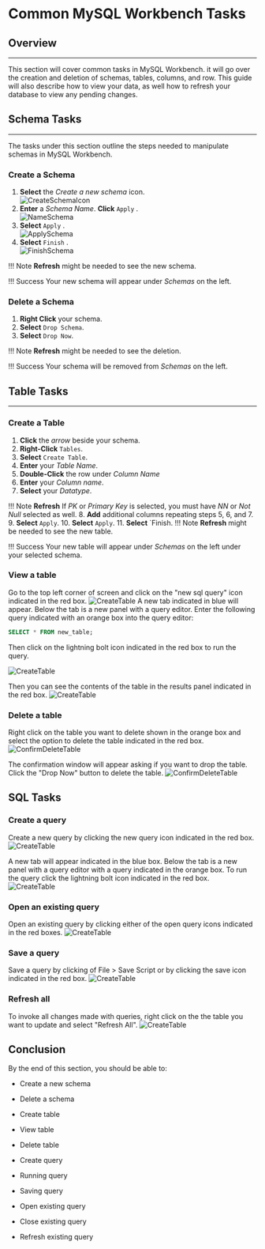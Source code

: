 # Common MySQL Workbench Tasks

<!-- For full documentation visit [https://dev.mysql.com](https://dev.mysql.com/doc/workbench/en/). -->
## Overview

---

This section will cover common tasks in MySQL Workbench. it will go over the creation and deletion of schemas, tables, columns, and row. This guide will also describe how to view your data, as well how to refresh your database to view any pending changes.

## Schema Tasks

---

The tasks under this section outline the steps needed to manipulate schemas in MySQL Workbench.

### Create a Schema

1. <span class=action> **Select** </span> the <span class=icons>*Create a new schema*</span> icon.  
![CreateSchemaIcon](./images/General/CreateNewSchemaButton.png)
2. <span class=action> **Enter** </span> a *Schema Name*. <span class=action> **Click** </span><span class=action> `Apply` </span>.<br>
![NameSchema](./images/General/NewSchemaName.png)
3. <span class=action> **Select** </span><span class=action> `Apply` </span>. <br>
![ApplySchema](./images/General/NewSchemaApply.png)
4. <span class=action> **Select** </span><span class=action> `Finish` </span>.<br>
![FinishSchema](./images/General/NewSchemaFinish.png)
>
!!! Note
    <span class=action> **Refresh** </span> might be needed to see the new schema.
>
!!! Success
    Your new schema will appear under <span class=title>*Schemas*</span> on the left.</span>

### Delete a Schema

1. <span class=action> **Right Click** </span> your schema.
2. <span class=action> **Select** </span> `Drop Schema`.
3. <span class=action> **Select** </span> `Drop Now`.
>
!!! Note
    <span class=action> **Refresh** </span> might be needed to see the deletion.
>
!!! Success
    Your schema will be removed from <span class=title>*Schemas*</span> on the left.</span>

## Table Tasks

---

### Create a Table

1. <span class=action> **Click** </span> the <span class=icons>*arrow*</span> beside your schema.
2. <span class=action> **Right-Click** </span> `Tables`.
3. <span class=action> **Select** </span> `Create Table`.
4. <span class=action> **Enter** </span> your *Table Name*.
5. <span class=action> **Double-Click** </span> the row under <span class=title>*Column Name*</span>
6. <span class=action> **Enter** </span> your *Column name*.
7. <span class=action> **Select** </span> your *Datatype*.
>
!!! Note
    <span class=action> **Refresh** </span> If *PK* or *Primary Key* is selected, you must have *NN* or *Not Null* selected as well.
8. <span class=action> **Add** </span> additional columns repeating steps 5, 6, and 7.
9. <span class=action> **Select** </span> `Apply`.
10. <span class=action> **Select** </span> `Apply`.
11. <span class=action> **Select** </span> `Finish.
!!! Note
    <span class=action> **Refresh** </span> might be needed to see the new table.
>
!!! Success
    Your new table will appear under <span class=title>*Schemas*</span> on the left under your selected schema.</span>

### View a table

Go to the top left corner of screen and click on the "new sql query" icon indicated in the red box.
![CreateTable](./images/TABLE_screenshots/newQuery.png)
A new tab indicated in blue will appear.
Below the tab is a new panel with a query editor.
Enter the following query indicated with an orange box into the query editor:

```sql
SELECT * FROM new_table;
```

Then click on the lightning bolt icon indicated in the red box to run the query.

![CreateTable](./images/TABLE_screenshots/lightningBoltIcon.png)

Then you can see the contents of the table in the results panel indicated in the red box.
![CreateTable](./images/TABLE_screenshots/viewResultGrid.png)

### Delete a table

Right click on the table you want to delete shown in the orange box and select the option to delete the table indicated in the red box.
![ConfirmDeleteTable](./images/TABLE_screenshots/dropTable.png)

The confirmation window will appear asking if you want to drop the table.
Click the "Drop Now" button to delete the table.
![ConfirmDeleteTable](./images/TABLE_screenshots/confirmDeleteTableDropNow.png)

## SQL Tasks

### Create a query

Create a new query by clicking the new query icon indicated in the red box.
![CreateTable](./images/SQL_screenshots/createNewTabQuery.png)

A new tab will appear indicated in the blue box.
Below the tab is a new panel with a query editor with a query indicated in the orange box.
To run the query click the lightning bolt icon indicated in the red box.
![CreateTable](./images/TABLE_screenshots/runViewQuery.png)

### Open an existing query

Open an existing query by clicking either of the open query icons indicated in the red boxes.
![CreateTable](./images/SQL_screenshots/openSQL.png)

### Save a query

Save a query by clicking of File > Save Script or by clicking the save icon indicated in the red box.
![CreateTable](./images/SQL_screenshots/saveSQL.png)

### Refresh all

To invoke all changes made with queries, right click on the the table you want to update and select "Refresh All".
![CreateTable](./images/SQL_screenshots/refreshAll.png)

## Conclusion

By the end of this section, you should be able to:

* Create a new schema
* Delete a schema

* Create table
* View table
* Delete table

* Create query
* Running query
* Saving query
* Open existing query
* Close existing query
* Refresh existing query
<!-- 
## Commands

* `mkdocs new [dir-name]` - Create a new project.
* `mkdocs serve` - Start the live-reloading docs server.
* `mkdocs build` - Build the documentation site.
* `mkdocs -h` - Print help message and exit.

## Project layout

    mkdocs.yml    # The configuration file.
    docs/
        index.md  # The documentation homepage.
        ...       # Other markdown pages, images and other files. -->
